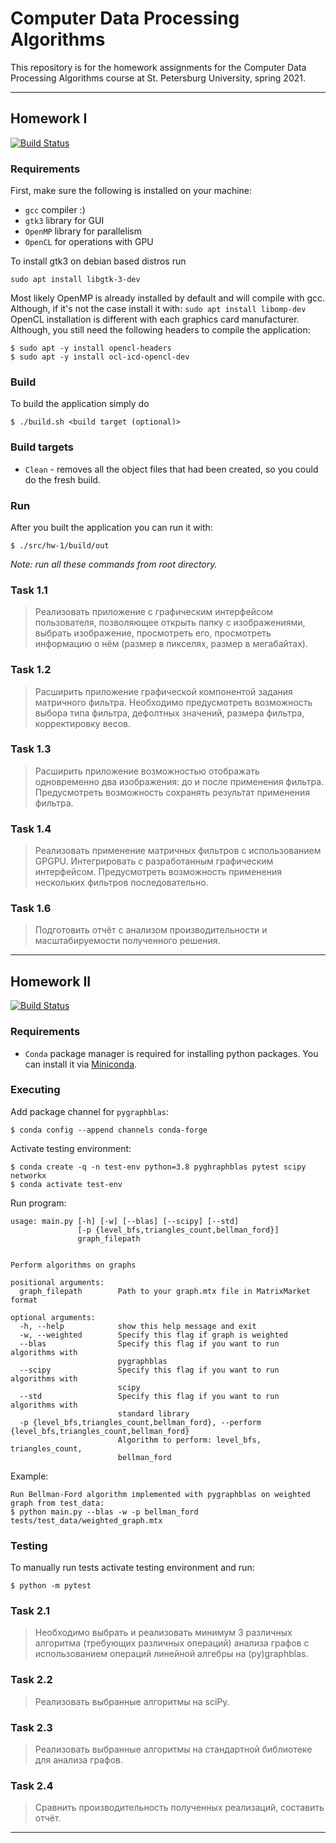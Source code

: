 # Computer Data Processing Algorithms

This repository is for the homework assignments for the Computer Data Processing Algorithms course at St. Petersburg University, spring 2021.

---

## Homework I
[![Build Status](https://travis-ci.com/bahbyega/CDPA-course-2021.svg?branch=Task-1.1)](https://travis-ci.com/bahbyega/CDPA-course-2021)


### Requirements
First, make sure the following is installed on your machine:
- `gcc` compiler :)
- `gtk3` library for GUI
- `OpenMP` library for parallelism
- `OpenCL` for operations with GPU

To install gtk3 on debian based distros run 
```
sudo apt install libgtk-3-dev
```
Most likely OpenMP is already installed by default and will compile with gcc. Although, if it's not the case install it with: `sudo apt install libomp-dev`
OpenCL installation is different with each graphics card manufacturer. Although, you still need the following headers to compile the application:
```
$ sudo apt -y install opencl-headers
$ sudo apt -y install ocl-icd-opencl-dev
```

### Build
To build the application simply do
```
$ ./build.sh <build target (optional)>
```
### Build targets
- `Clean` - removes all the object files that had been created, so you could do the fresh build.

### Run
After you built the application you can run it with:
```
$ ./src/hw-1/build/out
```

*Note: run all these commands from root directory.*

### Task 1.1

> Реализовать приложение с графическим интерфейсом пользователя, позволяющее открыть папку с изображениями, выбрать изображение, просмотреть его, просмотреть информацию о нём (размер в пикселях, размер в мегабайтах).

### Task 1.2

> Расширить приложение графической компонентой задания матричного фильтра. Необходимо предусмотреть возможность выбора типа фильтра, дефолтных значений, размера фильтра, корректировку весов.

### Task 1.3

> Расширить приложение возможностью отображать одновременно два изображения: до и после применения фильтра. Предусмотреть возможность сохранять результат применения фильтра.


### Task 1.4
> Реализовать применение матричных фильтров с использованием GPGPU. Интегрировать с разработанным графическим интерфейсом. Предусмотреть возможность применения нескольких фильтров последовательно.

### Task 1.6
> Подготовить отчёт с анализом производительности и масштабируемости полученного решения.

---

## Homework II
[![Build Status](https://www.travis-ci.com/bahbyega/CDPA-course-2021.svg?branch=Task-2.1)](https://www.travis-ci.com/bahbyega/CDPA-course-2021)

### Requirements
- `Conda` package manager is required for installing python packages. You can install it via [Miniconda](https://docs.conda.io/en/latest/miniconda.html).

### Executing
Add package channel for `pygraphblas`:
```
$ conda config --append channels conda-forge
```
Activate testing environment:
```
$ conda create -q -n test-env python=3.8 pyghraphblas pytest scipy networkx
$ conda activate test-env
```
Run program:
```
usage: main.py [-h] [-w] [--blas] [--scipy] [--std]
               [-p {level_bfs,triangles_count,bellman_ford}]
               graph_filepath


Perform algorithms on graphs

positional arguments:
  graph_filepath        Path to your graph.mtx file in MatrixMarket format

optional arguments:
  -h, --help            show this help message and exit
  -w, --weighted        Specify this flag if graph is weighted
  --blas                Specify this flag if you want to run algorithms with
                        pygraphblas
  --scipy               Specify this flag if you want to run algorithms with
                        scipy
  --std                 Specify this flag if you want to run algorithms with
                        standard library
  -p {level_bfs,triangles_count,bellman_ford}, --perform {level_bfs,triangles_count,bellman_ford}
                        Algorithm to perform: level_bfs, triangles_count,
                        bellman_ford
```
Example:
```
Run Bellman-Ford algorithm implemented with pygraphblas on weighted graph from test_data: 
$ python main.py --blas -w -p bellman_ford tests/test_data/weighted_graph.mtx
```

### Testing
To manually run tests activate testing environment and run:
```
$ python -m pytest
```

### Task 2.1

> Необходимо выбрать и реализовать минимум 3 различных алгоритма (требующих различных операций) анализа графов с использованием операций линейной алгебры на (py)graphblas.

### Task 2.2

> Реализовать выбранные алгоритмы на sciPy.

### Task 2.3

> Реализовать выбранные алгоритмы на стандартной библиотеке для анализа графов.

### Task 2.4

> Сравнить производительность полученных реализаций, составить отчёт.

---